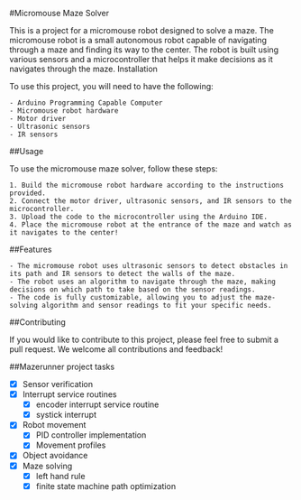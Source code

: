 #Micromouse Maze Solver

This is a project for a micromouse robot designed to solve a maze. The micromouse robot is a small autonomous robot capable of navigating through a maze and finding its way to the center. The robot is built using various sensors and a microcontroller that helps it make decisions as it navigates through the maze.
Installation

To use this project, you will need to have the following:

    - Arduino Programming Capable Computer
    - Micromouse robot hardware
    - Motor driver
    - Ultrasonic sensors
    - IR sensors

##Usage

To use the micromouse maze solver, follow these steps:

    1. Build the micromouse robot hardware according to the instructions provided.
    2. Connect the motor driver, ultrasonic sensors, and IR sensors to the microcontroller.
    3. Upload the code to the microcontroller using the Arduino IDE.
    4. Place the micromouse robot at the entrance of the maze and watch as it navigates to the center!

##Features

    - The micromouse robot uses ultrasonic sensors to detect obstacles in its path and IR sensors to detect the walls of the maze.
    - The robot uses an algorithm to navigate through the maze, making decisions on which path to take based on the sensor readings.
    - The code is fully customizable, allowing you to adjust the maze-solving algorithm and sensor readings to fit your specific needs.

##Contributing

If you would like to contribute to this project, please feel free to submit a pull request. We welcome all contributions and feedback!

##Mazerunner project tasks


- [x] Sensor verification
- [x] Interrupt service routines
	- [x] encoder interrupt service routine
	- [x] systick interrupt
- [x] Robot movement
	- [x] PID controller implementation
	- [x] Movement profiles
- [x] Object avoidance
- [x] Maze solving
	- [x] left hand rule
	- [x] finite state machine path optimization
